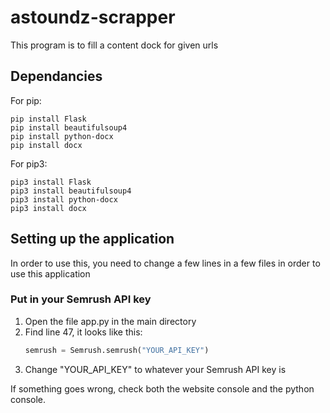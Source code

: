 # astoundz-scrapper

This program is to fill a content dock for given urls

## Dependancies

For pip:
```shell
pip install Flask
pip install beautifulsoup4
pip install python-docx
pip install docx
```

For pip3:
```shell
pip3 install Flask
pip3 install beautifulsoup4
pip3 install python-docx
pip3 install docx
```

## Setting up the application
In order to use this, you need to change a few lines in a few files in order to use this application

### Put in your Semrush API key
1. Open the file app.py in the main directory
2. Find line 47, it looks like this:
    ```py
    semrush = Semrush.semrush("YOUR_API_KEY")
    ```
3. Change "YOUR_API_KEY" to whatever your Semrush API key is

If something goes wrong, check both the website console and the python
console.